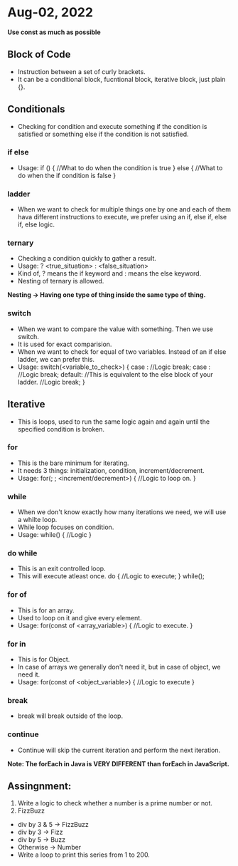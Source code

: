 # Aug-02, 2022

**Use const as much as possible**

## Block of Code
- Instruction between a set of curly brackets.
- It can be a conditional block, fucntional block, iterative block, just plain {}.
## Conditionals
- Checking for condition and execute something if the condition is satisfied or something else if the condition is not satisfied.

### if else
- Usage:
if (<condition>) {
    //What to do when the condition is true
} else {
    //What to do when the if condition is false
}

### ladder
- When we want to check for multiple things one by one and each of them hava different instructions to execute, we prefer using an if, else if, else if, else logic.

### ternary
- Checking a condition quickly to gather a result.
- Usage:
<condition> ? <true_situation> : <false_situation>
- Kind of, ? means the if keyword and : means  the else keyword.
- Nesting of ternary is allowed.

**Nesting -> Having one type of thing inside the same type of thing.**

### switch
- When we want to compare the value with something. Then we use switch.
- It is used for exact comparision.
- When we want to check for equal of two variables. Instead of an if else ladder, we can prefer this.
- Usage:
switch(<variable_to_check>) {
    case <values>:
        //Logic
        break;
    case <values>:
        //Logic
        break;
    default: //This is equivalent to the else block of your ladder.
        //Logic
        break;
}

## Iterative
- This is loops, used to run the same logic again and again until the specified condition is broken.

### for
- This is the bare minimum for iterating.
- It needs 3 things: initialization, condition, increment/decrement.
- Usage:
for(<initialization>; <conditional>; <increment/decrement>) {
    //Logic to loop on.
}

### while
- When we don't know exactly how many iterations we need, we will use a whilte loop.
- While loop focuses on condition.
- Usage:
while(<condition>) {
    //Logic
}

### do while
- This is an exit controlled loop.
- This will execute atleast once.
do {
    //Logic to execute;
} while(<condition>);

### for of
- This is for an array.
- Used to loop on it and give every element.
- Usage:
for(const <element> of <array_variable>) {
    //Logic to execute.
}

### for in
- This is for Object.
- In case of arrays we generally don't need it, but in case of object, we need it.
- Usage:
for(const <key> of <object_variable>) {
    //Logic to execute
}

### break
- break will break outside of the loop.

### continue
- Continue will skip the current iteration and perform the next iteration.

**Note: The forEach in Java is VERY DIFFERENT than forEach in JavaScript.**

## Assingnment:
1. Write a logic to check whether a number is a prime number or not.
2. FizzBuzz
- div by 3 & 5 -> FizzBuzz
- div by 3 -> Fizz
- div by 5 -> Buzz
- Otherwise -> Number
- Write a loop to print this series from 1 to 200.
